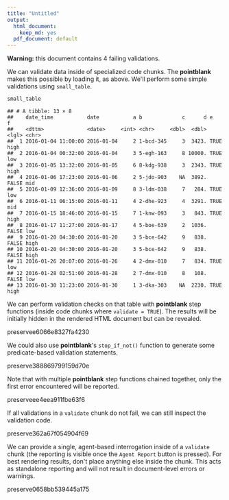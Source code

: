```yaml
---
title: "Untitled"
output:
  html_document:
    keep_md: yes
  pdf_document: default
---
```

<div class="alert alert-danger">
  <strong>Warning:</strong>
  this document contains 4 failing validations.
</div>



We can validate data inside of specialized code chunks. The **pointblank** makes this possible by loading it, as above. We'll perform some simple validations using `small_table`.



```r
small_table
```



```
## # A tibble: 13 × 8
##    date_time           date           a b             c      d e     f    
##    <dttm>              <date>     <int> <chr>     <dbl>  <dbl> <lgl> <chr>
##  1 2016-01-04 11:00:00 2016-01-04     2 1-bcd-345     3  3423. TRUE  high 
##  2 2016-01-04 00:32:00 2016-01-04     3 5-egh-163     8 10000. TRUE  low  
##  3 2016-01-05 13:32:00 2016-01-05     6 8-kdg-938     3  2343. TRUE  high 
##  4 2016-01-06 17:23:00 2016-01-06     2 5-jdo-903    NA  3892. FALSE mid  
##  5 2016-01-09 12:36:00 2016-01-09     8 3-ldm-038     7   284. TRUE  low  
##  6 2016-01-11 06:15:00 2016-01-11     4 2-dhe-923     4  3291. TRUE  mid  
##  7 2016-01-15 18:46:00 2016-01-15     7 1-knw-093     3   843. TRUE  high 
##  8 2016-01-17 11:27:00 2016-01-17     4 5-boe-639     2  1036. FALSE low  
##  9 2016-01-20 04:30:00 2016-01-20     3 5-bce-642     9   838. FALSE high 
## 10 2016-01-20 04:30:00 2016-01-20     3 5-bce-642     9   838. FALSE high 
## 11 2016-01-26 20:07:00 2016-01-26     4 2-dmx-010     7   834. TRUE  low  
## 12 2016-01-28 02:51:00 2016-01-28     2 7-dmx-010     8   108. FALSE low  
## 13 2016-01-30 11:23:00 2016-01-30     1 3-dka-303    NA  2230. TRUE  high
```



We can perform validation checks on that table with **pointblank** step functions (inside code chunks where `validate = TRUE`). The results will be initially hidden in the rendered HTML document but can be revealed.

preservee6066e8327fa4230

We could also use **pointblank**'s `stop_if_not()` function to generate some predicate-based validation statements.

preserve388869799159d70e

Note that with multiple **pointblank** step functions chained together, only the first error encountered will be reported.

preserveee4eea911fbe63f6

If all validations in a `validate` chunk do not fail, we can still inspect the validation code.

preserve362a67f054904f69

We can provide a single, agent-based interrogation inside of a `validate` chunk (the reporting is visible once the `Agent Report` button is pressed). For best rendering results, don't place anything else inside the chunk. This acts as standalone reporting and will not result in document-level errors or warnings.

preserve0658bb539445a175
